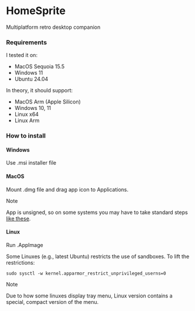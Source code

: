 # HomeSprite
Multiplatform retro desktop companion

### Requirements

I tested it on:

- MacOS Sequoia 15.5
- Windows 11
- Ubuntu 24.04

In theory, it should support:

- MacOS Arm (Apple Silicon)
- Windows 10, 11
- Linux x64
- Linux Arm

### How to install

#### Windows

Use .msi installer file

#### MacOS

Mount .dmg file and drag app icon to Applications.

> [!NOTE]
> App is unsigned, so on some systems you may have to take standard steps [like these](https://support.apple.com/guide/mac-help/open-a-mac-app-from-an-unknown-developer-mh40616/mac).

#### Linux

Run .AppImage

Some Linuxes (e.g., latest Ubuntu) restricts the use of sandboxes. To lift the restrictions:

```shell
sudo sysctl -w kernel.apparmor_restrict_unprivileged_userns=0
```

> [!NOTE]
> Due to how some linuxes display tray menu, Linux version contains a special, compact version of the menu.
